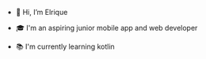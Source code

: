 - 👋 Hi, I’m Elrique

- 🎓 I'm an aspiring junior mobile app and web developer

- 📚 I'm currently learning kotlin 

<!---
elriquedolf/elriquedolf is a ✨ special ✨ repository because its `README.md` (this file) appears on your GitHub profile.
You can click the Preview link to take a look at your changes.
--->
